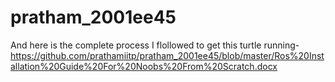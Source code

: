 # pratham_2001ee45

And here is the complete process I flollowed to get this turtle running- https://github.com/prathamiitp/pratham_2001ee45/blob/master/Ros%20Installation%20Guide%20For%20Noobs%20From%20Scratch.docx

